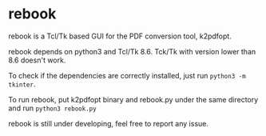 # rebook

rebook is a Tcl/Tk based GUI for the PDF conversion tool, k2pdfopt.

rebook depends on python3 and Tcl/Tk 8.6. Tck/Tk with version lower than 8.6 doesn't work.

To check if the dependencies are correctly installed, just run `python3 -m tkinter`.

To run rebook, put k2pdfopt binary and rebook.py under the same directory and run `python3 rebook.py`

rebook is still under developing, feel free to report any issue.
